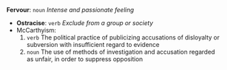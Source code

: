 __Fervour__: `noun` _Intense and passionate feeling_
- __Ostracise__: `verb` _Exclude from a group or society_
- McCarthyism: 
	1. `verb` The political practice of publicizing accusations of disloyalty or subversion with insufficient regard to evidence 
	2. `noun` The use of methods of investigation and accusation regarded as unfair, in order to suppress opposition
